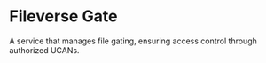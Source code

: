# Fileverse Gate

A service that manages file gating, ensuring access control through authorized UCANs.
